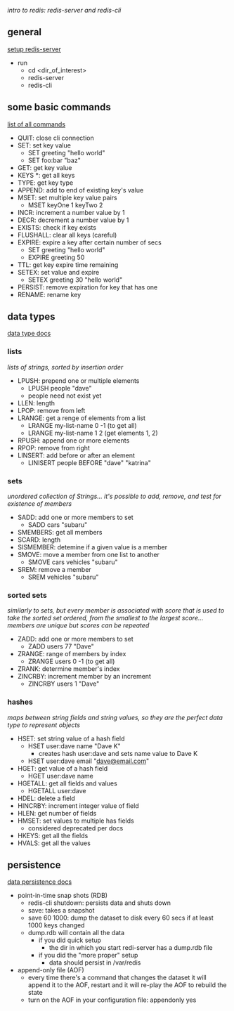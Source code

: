 _intro to redis: redis-server and redis-cli_

## general

[setup redis-server](https://redis.io/topics/quickstart)

- run
  - cd <dir_of_interest>
  - redis-server
  - redis-cli

## some basic commands

[list of all commands](https://redis.io/commands)

- QUIT: close cli connection
- SET: set key value
  - SET greeting "hello world"
  - SET foo:bar "baz"
- GET: get key value
- KEYS *: get all keys
- TYPE: get key type
- APPEND: add to end of existing key's value
- MSET: set multiple key value pairs
  - MSET keyOne 1 keyTwo 2
- INCR: increment a number value by 1
- DECR: decrement a number value by 1
- EXISTS: check if key exists
- FLUSHALL:  clear all keys (careful)
- EXPIRE: expire a key after certain number of secs
  - SET greeting "hello world"
  - EXPIRE greeting 50
- TTL: get key expire time remaining
- SETEX: set value and expire
  - SETEX greeting 30 "hello world"
- PERSIST: remove expiration for key that has one
- RENAME: rename key

## data types

[data type docs](https://redis.io/topics/data-types)

### lists 
_lists of strings, sorted by insertion order_
- LPUSH: prepend one or multiple elements
  - LPUSH people "dave"
  - people need not exist yet
- LLEN: length
- LPOP: remove from left
- LRANGE: get a renge of elements from a list
   - LRANGE my-list-name 0 -1 (to get all)
   - LRANGE my-list-name 1 2 (get elements 1, 2)
- RPUSH: append one or more elements
- RPOP: remove from right
- LINSERT: add before or after an element
   - LINISERT people BEFORE "dave" "katrina"
     
### sets

_unordered collection of Strings... it's possible to add, remove, and test for existence of members_

- SADD: add one or more members to set
  - SADD cars "subaru"
- SMEMBERS: get all members
- SCARD: length
- SISMEMBER: detemine if a given value is a member
- SMOVE: move a member from one list to another
  - SMOVE cars vehicles "subaru"
- SREM: remove a member
  - SREM vehicles "subaru"
  
### sorted sets

_similarly to sets, but every member is associated with score that is used to take the sorted set ordered, from the smallest to the largest score... members are unique but scores can be repeated_

- ZADD: add one or more members to set
  - ZADD users 77 "Dave"
- ZRANGE: range of members by index
  - ZRANGE users 0 -1 (to get all)
- ZRANK: determine member's index
- ZINCRBY: increment member by an increment
  - ZINCRBY users 1 "Dave" 

### hashes

_maps between string fields and string values, so they are the perfect data type to represent objects_

- HSET: set string value of a hash field
  - HSET user:dave name "Dave K"
    - creates hash user:dave and sets name value to Dave K
  - HSET user:dave email "dave@email.com"
- HGET: get value of a hash field
  - HGET user:dave name
- HGETALL: get all fields and values
  - HGETALL user:dave
- HDEL: delete a field
- HINCRBY: increment integer value of field
- HLEN: get number of fields
- HMSET: set values to multiple has fields
  - considered deprecated per docs
- HKEYS: get all the fields
- HVALS: get all the values

## persistence

[data persistence docs](https://redis.io/topics/persistence)

- point-in-time snap shots (RDB)
  - redis-cli shutdown: persists data and shuts down
  - save: takes a snapshot
  - save 60 1000: dump the dataset to disk every 60 secs if at least 1000 keys changed
  - dump.rdb will contain all the data
    - if you did quick setup
      - the dir in which you start redi-server has a dump.rdb file
    - if you did the "more proper" setup
      - data should persist in /var/redis
- append-only file (AOF)
  - every time there's a command that changes the dataset it will append it to the AOF, restart and it will re-play the AOF to rebuild the state
  - turn on the AOF in your configuration file: appendonly yes